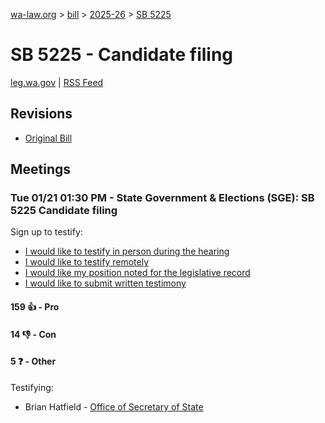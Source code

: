 [wa-law.org](/) > [bill](/bill/) > [2025-26](/bill/2025-26/) > [SB 5225](/bill/2025-26/sb/5225/)

# SB 5225 - Candidate filing
[leg.wa.gov](https://app.leg.wa.gov/billsummary?BillNumber=5225&Year=2025&Initiative=false) | [RSS Feed](./rss.xml)

## Revisions
* [Original Bill](1/)

## Meetings
### Tue 01/21 01:30 PM - State Government & Elections (SGE): SB 5225 Candidate filing
Sign up to testify:
* [I would like to testify in person during the hearing](https://app.leg.wa.gov/csi/Testifier/Add?chamber=House&mId=32482&aId=161560&caId=24811&tId=1)
* [I would like to testify remotely](https://app.leg.wa.gov/csi/Testifier/Add?chamber=House&mId=32482&aId=161560&caId=24811&tId=2)
* [I would like my position noted for the legislative record](https://app.leg.wa.gov/csi/Testifier/Add?chamber=House&mId=32482&aId=161560&caId=24811&tId=3)
* [I would like to submit written testimony](https://app.leg.wa.gov/csi/Testifier/Add?chamber=House&mId=32482&aId=161560&caId=24811&tId=4)

#### 159 👍 - Pro

#### 14 👎 - Con

#### 5 ❓ - Other
Testifying:
* Brian Hatfield - [Office of Secretary of State](/org/office_of_secretary_of_state/)
